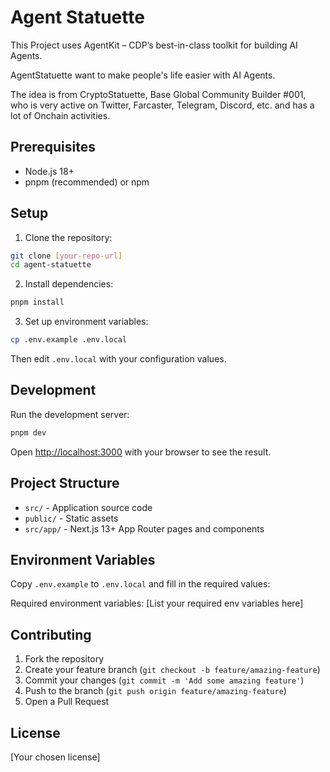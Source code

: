 # Agent Statuette

This Project uses AgentKit – CDP’s best-in-class toolkit for building AI Agents.

AgentStatuette want to make people's life easier with AI Agents.

The idea is from CryptoStatuette, Base Global Community Builder #001, who is very active on Twitter, Farcaster, Telegram, Discord, etc. and has a lot of Onchain activities.

## Prerequisites

- Node.js 18+ 
- pnpm (recommended) or npm

## Setup

1. Clone the repository:
```bash
git clone [your-repo-url]
cd agent-statuette
```

2. Install dependencies:
```bash
pnpm install
```

3. Set up environment variables:
```bash
cp .env.example .env.local
```
Then edit `.env.local` with your configuration values.

## Development

Run the development server:

```bash
pnpm dev
```

Open [http://localhost:3000](http://localhost:3000) with your browser to see the result.

## Project Structure

- `src/` - Application source code
- `public/` - Static assets
- `src/app/` - Next.js 13+ App Router pages and components

## Environment Variables

Copy `.env.example` to `.env.local` and fill in the required values:

Required environment variables:
[List your required env variables here]

## Contributing

1. Fork the repository
2. Create your feature branch (`git checkout -b feature/amazing-feature`)
3. Commit your changes (`git commit -m 'Add some amazing feature'`)
4. Push to the branch (`git push origin feature/amazing-feature`)
5. Open a Pull Request

## License

[Your chosen license]
